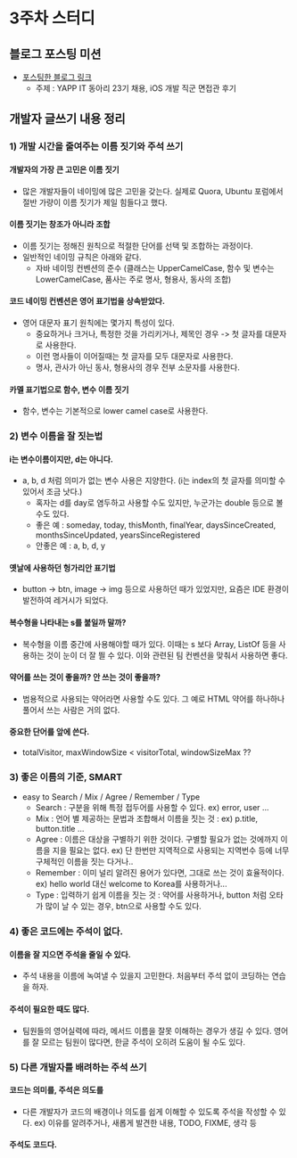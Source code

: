 # 3주차 스터디

## 블로그 포스팅 미션

- [포스팅한 블로그 링크](https://0urtrees.tistory.com/409)
  - 주제 : YAPP IT 동아리 23기 채용, iOS 개발 직군 면접관 후기

## 개발자 글쓰기 내용 정리

### 1) 개발 시간을 줄여주는 이름 짓기와 주석 쓰기

#### 개발자의 가장 큰 고민은 이름 짓기
- 많은 개발자들이 네이밍에 많은 고민을 갖는다. 실제로 Quora, Ubuntu 포럼에서 절반 가량이 이름 짓기가 제일 힘들다고 했다.

#### 이름 짓기는 창조가 아니라 조합
- 이름 짓기는 정해진 원칙으로 적절한 단어를 선택 및 조합하는 과정이다.
- 일반적인 네이밍 규칙은 아래와 같다. 
  - 자바 네이밍 컨벤션의 준수 (클래스는 UpperCamelCase, 함수 및 변수는 LowerCamelCase, 품사는 주로 명사, 형용사, 동사의 조합)


#### 코드 네이밍 컨벤션은 영어 표기법을 상속받았다.
- 영어 대문자 표기 원칙에는 몇가지 특성이 있다.
  - 중요하거나 크거나, 특정한 것을 가리키거나, 제목인 경우 -> 첫 글자를 대문자로 사용한다.
  - 이런 명사들이 이어질때는 첫 글자를 모두 대문자로 사용한다.
  - 명사, 관사가 아닌 동사, 형용사의 경우 전부 소문자를 사용한다.

#### 카멜 표기법으로 함수, 변수 이름 짓기
- 함수, 변수는 기본적으로 lower camel case로 사용한다.

### 2) 변수 이름을 잘 짓는법

#### i는 변수이름이지만, d는 아니다.
- a, b, d 처럼 의미가 없는 변수 사용은 지양한다. (i는 index의 첫 글자를 의미할 수 있어서 조금 낫다.)
  - 혹자는 d를 day로 염두하고 사용할 수도 있지만, 누군가는 double 등으로 볼 수도 있다.
  - 좋은 예 : someday, today, thisMonth, finalYear, daysSinceCreated, monthsSinceUpdated, yearsSinceRegistered
  - 안좋은 예 : a, b, d, y

#### 옛날에 사용하던 헝가리안 표기법
- button -> btn, image -> img 등으로 사용하던 때가 있었지만, 요즘은 IDE 환경이 발전하여 레거시가 되었다.

#### 복수형을 나타내는 s를 붙일까 말까?
- 복수형을 이름 중간에 사용해야할 때가 있다. 이때는 s 보다 Array, ListOf 등을 사용하는 것이 눈이 더 잘 띌 수 있다. 이와 관련된 팀 컨벤션을 맞춰서 사용하면 좋다.

#### 약어를 쓰는 것이 좋을까? 안 쓰는 것이 좋을까?
- 범용적으로 사용되는 약어라면 사용할 수도 있다. 그 예로 HTML 약어를 하나하나 풀어서 쓰는 사람은 거의 없다.

#### 중요한 단어를 앞에 쓴다.
- totalVisitor, maxWindowSize < visitorTotal, windowSizeMax ??

### 3) 좋은 이름의 기준, SMART
- easy to Search / Mix / Agree / Remember / Type
  - Search : 구분을 위해 특정 접두어를 사용할 수 있다. ex) error, user ...
  - Mix : 언어 별 제공하는 문법과 조합해서 이름을 짓는 것 : ex) p.title, button.title ...
  - Agree : 이름은 대상을 구별하기 위한 것이다. 구별할 필요가 없는 것에까지 이름을 지을 필요는 없다. ex) 단 한번만 지역적으로 사용되는 지역번수 등에 너무 구체적인 이름을 짓는 다거나..
  - Remember : 이미 널리 알려진 용어가 있다면, 그대로 쓰는 것이 효율적이다. ex) hello world 대신 welcome to Korea를 사용하거나...
  - Type : 입력하기 쉽게 이름을 짓는 것 : 약어를 사용하거나, button 처럼 오타가 많이 날 수 있는 경우, btn으로 사용할 수도 있다.

### 4) 좋은 코드에는 주석이 없다.

#### 이름을 잘 지으면 주석을 줄일 수 있다.
- 주석 내용을 이름에 녹여낼 수 있을지 고민한다. 처음부터 주석 없이 코딩하는 연습을 하자.

#### 주석이 필요한 때도 많다. 
- 팀원들의 영어실력에 따라, 메서드 이름을 잘못 이해하는 경우가 생길 수 있다. 영어를 잘 모르는 팀원이 많다면, 한글 주석이 오히려 도움이 될 수도 있다.

### 5) 다른 개발자를 배려하는 주석 쓰기

#### 코드는 의미를, 주석은 의도를
- 다른 개발자가 코드의 배경이나 의도를 쉽게 이해할 수 있도록 주석을 작성할 수 있다. ex) 이유를 알려주거나, 새롭게 발견한 내용, TODO, FIXME, 생각 등

#### 주석도 코드다.